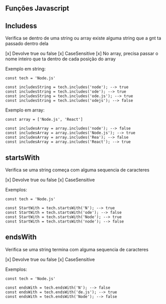 ## Funções Javascript </hr>

## Includess </hr>
<p>Verifica se dentro de uma string ou array existe alguma string que a gnt ta passado dentro dela</p>
[x] Devolve true ou false
[x] CaseSensitive
[x] No array, precisa passar o nome inteiro que ta dentro de cada posição do array

Exemplo em string:

````
const tech = 'Node.js'

const includesString = tech.includes('node'); --> true
const includesString = tech.includes('ode'); --> true
const includesString = tech.includes('ode.js'); --> true
const includesString = tech.includes('odejs'); --> false
````

Exemplo em array:

````
const array = ['Node.js', 'React']

const includesArray = array.includes('node'); --> false
const includesArray = array.includes('Node.js'); --> true
const includesArray = array.includes('Rea'); --> false
const includesArray = array.includes('React'); --> true
````

## startsWith </hr>

<p>Verifica se uma string começa com alguma sequencia de caracteres</p>

[x] Devolve true ou false
[x] CaseSensitive

Exemplos:

````
const tech = 'Node.js'

const StartWith = tech.startsWith('N'); --> true
const StartWith = tech.startsWith('ode'); --> false
const StartWith = tech.startsWith('Node'); --> true
const StartWith = tech.startsWith('node'); --> false
````

## endsWith </hr>

<p>Verifica se uma string termina com alguma sequencia de caracteres</p>

[x] Devolve true ou false
[x] CaseSensitive

Exemplos:

````
const tech = 'Node.js'

const endsWith = tech.endsWith('N'); --> false
const endsWith = tech.endsWith('de.js'); --> true
const endsWith = tech.endsWith('Node'); --> false
````